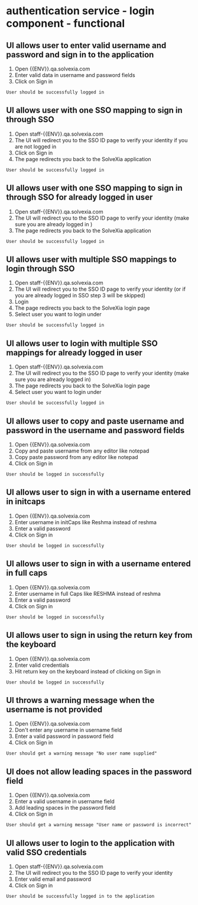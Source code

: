 # authentication service - login component - functional

## UI allows user to enter valid username and password and sign in to the application

1. Open {{ENV}}.qa.solvexia.com
2. Enter valid data in username and password fields
3. Click on Sign in

`User should be successfully logged in`

## UI allows user with one SSO mapping to sign in through SSO

1. Open staff-{{ENV}}.qa.solvexia.com
2. The UI will redirect you to the SSO ID page to verify your identity if you are not logged in
3. Click on Sign in
4. The page redirects you back to the SolveXia application

`User should be successfully logged in`

## UI allows user with one SSO mapping to sign in through SSO for already logged in user

1. Open staff-{{ENV}}.qa.solvexia.com
2. The UI will redirect you to the SSO ID page to verify your identity (make sure you are already logged in )
3. The page redirects you back to the SolveXia application

`User should be successfully logged in` 

## UI allows user with multiple SSO mappings to login through SSO

1. Open staff-{{ENV}}.qa.solvexia.com
2. The UI will redirect you to the SSO ID page to verify your identity (or if you are already logged in SSO step 3 will be skipped)
3. Login
4. The page redirects you back to the SolveXia login page
5. Select user you want to login under

`User should be successfully logged in`

## UI allows user to login with multiple SSO mappings for already logged in user

1. Open staff-{{ENV}}.qa.solvexia.com
2. The UI will redirect you to the SSO ID page to verify your identity (make sure you are already logged in)
3. The page redirects you back to the SolveXia login page
4. Select user you want to login under

`User should be successfully logged in`

## UI allows user to copy and paste username and password in the username and password fields

1. Open {{ENV}}.qa.solvexia.com
2. Copy and paste username from any editor like notepad
3. Copy paste password from any editor like notepad
4. Click on Sign in

`User should be logged in successfully `

## UI allows user to sign in with a username entered in initcaps

1. Open {{ENV}}.qa.solvexia.com 
2. Enter username in initCaps like Reshma instead of reshma 
3. Enter a valid password
4. Click on Sign in

`User should be logged in successfully`

## UI allows user to sign in with a username entered in full caps

1. Open {{ENV}}.qa.solvexia.com 
2. Enter username in full Caps like RESHMA instead of reshma  
3. Enter a valid password
4. Click on Sign in

`User should be logged in successfully`

## UI allows user to sign in using the return key from the keyboard

1. Open {{ENV}}.qa.solvexia.com 
2. Enter valid credentials
3. Hit return key on the keyboard instead of clicking on Sign in

`User should be logged in successfully`

## UI throws a warning message when the username is not provided

1. Open {{ENV}}.qa.solvexia.com 
2. Don't enter any username in username field
3. Enter a valid password in password field
4. Click on Sign in

`User should get a warning message "No user name supplied" `

## UI does not allow leading spaces in the password field 

1. Open {{ENV}}.qa.solvexia.com 
2. Enter a valid username in username field								
3. Add leading spaces in the password field
4. Click on Sign in

`User should get a warning message "User name or password is incorrect" `

## UI allows user to login to the application with valid SSO credentials

1. Open staff-{{ENV}}.qa.solvexia.com
2. The UI will redirect you to the SSO ID page to verify your identity 
3. Enter valid email and password
4. Click on Sign in

 `User should be successfully logged in to the application`